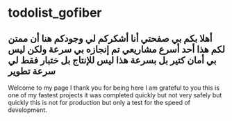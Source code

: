 # todolist_gofiber
أهلا بكم بي صفحتي أنا أشكركم لي وجودكم هنا أن ممتن لكم هذا أحد أسرع مشاريعي تم إنجازه بي سرعة ولكن ليس بي أمان كتير بل بسرعة هذا ليس للإنتاج بل ختبار فقط لي سرعة تطوير 
---------------------------------------------
Welcome to my page I thank you for being here I am grateful to you this is one of my fastest projects it was completed quickly but not very safely but quickly this is not for production but only a test for the speed of development.
